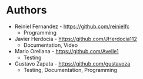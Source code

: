 # Authors

* Reiniel Fernandez - https://github.com/reinielfc
  * Programming
* Javier Herdocia - https://github.com/JHerdocia112 
  * Documentation, Video
* Mario Orellana - https://github.com/Avelle1
  * Testing
* Gustavo Zapata - https://github.com/gustavoza 
  * Testing, Documentation, Programming
